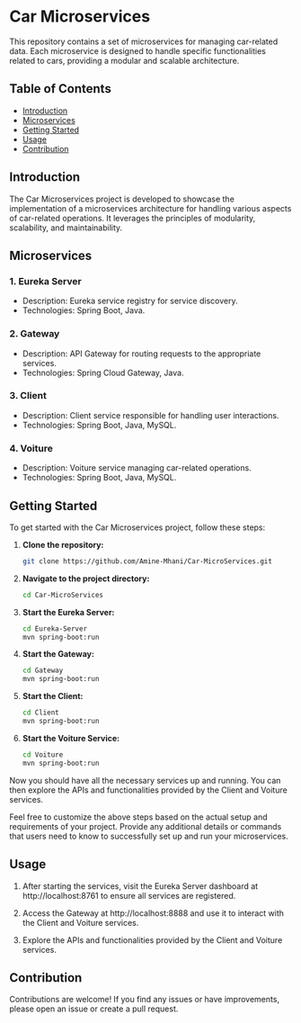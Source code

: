 # Car Microservices

This repository contains a set of microservices for managing car-related data. Each microservice is designed to handle specific functionalities related to cars, providing a modular and scalable architecture.

## Table of Contents

- [Introduction](#introduction)
- [Microservices](#microservices)
- [Getting Started](#getting-started)
- [Usage](#usage)
- [Contribution](#contribution)

## Introduction

The Car Microservices project is developed to showcase the implementation of a microservices architecture for handling various aspects of car-related operations. It leverages the principles of modularity, scalability, and maintainability.

## Microservices

### 1. Eureka Server
- Description: Eureka service registry for service discovery.
- Technologies: Spring Boot, Java.

### 2. Gateway
- Description: API Gateway for routing requests to the appropriate services.
- Technologies: Spring Cloud Gateway, Java.

### 3. Client
- Description: Client service responsible for handling user interactions.
- Technologies: Spring Boot, Java, MySQL.

### 4. Voiture
- Description: Voiture service managing car-related operations.
- Technologies: Spring Boot, Java, MySQL.


## Getting Started

To get started with the Car Microservices project, follow these steps:

1. **Clone the repository:**
   ```bash
   git clone https://github.com/Amine-Mhani/Car-MicroServices.git
   ```

2. **Navigate to the project directory:**
   ```bash
   cd Car-MicroServices
   ```

3. **Start the Eureka Server:**
   ```bash
   cd Eureka-Server
   mvn spring-boot:run
   ```

4. **Start the Gateway:**
   ```bash
   cd Gateway
   mvn spring-boot:run
   ```

5. **Start the Client:**
   ```bash
   cd Client
   mvn spring-boot:run
   ```

6. **Start the Voiture Service:**
   ```bash
   cd Voiture
   mvn spring-boot:run
   ```

Now you should have all the necessary services up and running. You can then explore the APIs and functionalities provided by the Client and Voiture services.

Feel free to customize the above steps based on the actual setup and requirements of your project. Provide any additional details or commands that users need to know to successfully set up and run your microservices.

## Usage

1. After starting the services, visit the Eureka Server dashboard at http://localhost:8761 to ensure all services are registered.

2. Access the Gateway at http://localhost:8888 and use it to interact with the Client and Voiture services.

3. Explore the APIs and functionalities provided by the Client and Voiture services.

## Contribution

Contributions are welcome! If you find any issues or have improvements, please open an issue or create a pull request.
